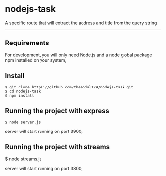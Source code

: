 # nodejs-task
A specific route that will extract the address and title from the query string

---
## Requirements

For development, you will only need Node.js and a node global package npm installed on your system,

## Install

    $ git clone https://github.com/theabdul129/nodejs-task.git
    $ cd nodejs-task
    $ npm install

## Running the project with express

    $ node server.js
server will start running on port 3900,
    
## Running the project with streams

$ node streams.js

server will start running on port 3800,
